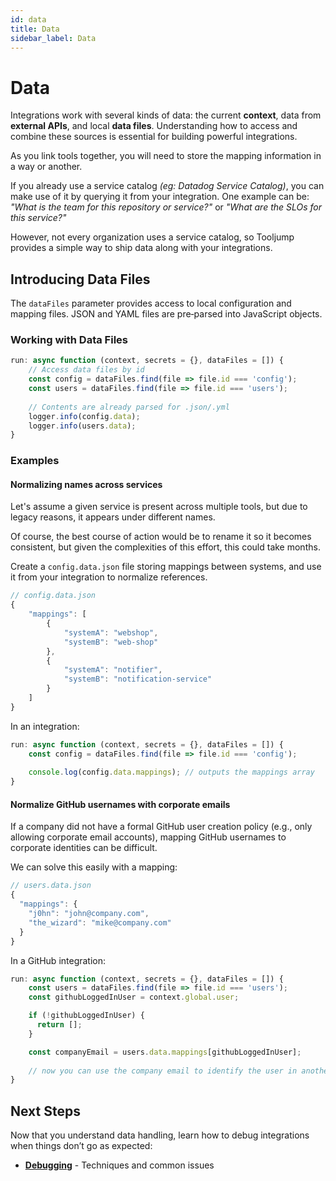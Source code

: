 ```yaml
---
id: data
title: Data
sidebar_label: Data
---
```


# Data

Integrations work with several kinds of data: the current **context**, data from **external APIs**, and local **data files**. Understanding how to access and combine these sources is essential for building powerful integrations.

As you link tools together, you will need to store the mapping information in a way or another.

If you already use a service catalog *(eg: Datadog Service Catalog)*, you can make use of it by querying it from your integration. One example can be: *"What is the team for this repository or service?"* or *"What are the SLOs for this service?"*

However, not every organization uses a service catalog, so Tooljump provides a simple way to ship data along with your integrations.

## Introducing Data Files

The `dataFiles` parameter provides access to local configuration and mapping files. JSON and YAML files are pre‑parsed into JavaScript objects.

### Working with Data Files

```javascript
run: async function (context, secrets = {}, dataFiles = []) {
    // Access data files by id
    const config = dataFiles.find(file => file.id === 'config');
    const users = dataFiles.find(file => file.id === 'users');
    
    // Contents are already parsed for .json/.yml
    logger.info(config.data);
    logger.info(users.data);
}
```

### Examples

#### Normalizing names across services

Let's assume a given service is present across multiple tools, but due to legacy reasons, it appears under different names.

Of course, the best course of action would be to rename it so it becomes consistent, but given the complexities of this effort, this could take months.

Create a `config.data.json` file storing mappings between systems, and use it from your integration to normalize references.

```javascript
// config.data.json
{
    "mappings": [
        {
            "systemA": "webshop",
            "systemB": "web-shop"
        },
        {
            "systemA": "notifier",
            "systemB": "notification-service"
        }
    ]
}
```

In an integration:
```javascript
run: async function (context, secrets = {}, dataFiles = []) {
    const config = dataFiles.find(file => file.id === 'config');
    
    console.log(config.data.mappings); // outputs the mappings array
}
```

#### Normalize GitHub usernames with corporate emails

If a company did not have a formal GitHub user creation policy (e.g., only allowing corporate email accounts), mapping GitHub usernames to corporate identities can be difficult.

We can solve this easily with a mapping:

```javascript
// users.data.json
{
  "mappings": {
    "j0hn": "john@company.com",
    "the_wizard": "mike@company.com"
  }
}
```
In a GitHub integration:
```javascript
run: async function (context, secrets = {}, dataFiles = []) {
    const users = dataFiles.find(file => file.id === 'users');
    const githubLoggedInUser = context.global.user;

    if (!githubLoggedInUser) {
      return [];
    }

    const companyEmail = users.data.mappings[githubLoggedInUser];
    
    // now you can use the company email to identify the user in another tool
}
```

## Next Steps

Now that you understand data handling, learn how to debug integrations when things don’t go as expected:
- **[Debugging](./debugging.md)** - Techniques and common issues

